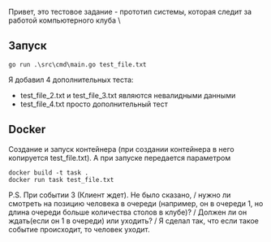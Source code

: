 Привет, это тестовое задание - прототип системы, которая следит за работой компьютерного клуба \

## Запуск
```golang
go run .\src\cmd\main.go test_file.txt
```
Я добавил 4 дополнительных теста:
* test_file_2.txt и test_file_3.txt являются невалидными данными
* test_file_4.txt просто дополнительный тест

## Docker
Создание и запуск контейнера (при создании контейнера в него копируется test_file.txt). А при запуске передается параметром
```
docker build -t task .
docker run task test_file.txt
```

P.S.
При событии 3 (Клиент ждет). Не было сказано, /
нужно ли смотреть на позицию человека в очереди (например, он в очереди 1, но длина очереди больше количества столов в клубе)? / 
Должен ли он ждать(если он 1 в очереди) или уходить? /
Я сделал так, что если такое событие происходит, то человек уходит.
